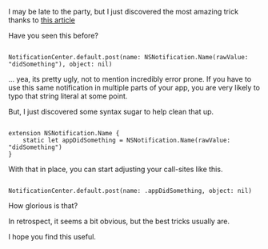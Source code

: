 <!--
Title: Auto-Completion And Organization for NotificationCenter
Date: 2017/01/23
Template: post
Blog: true
-->

I may be late to the party, but I just discovered the most amazing trick thanks to 
[this article][1]

Have you seen this before?

<pre><code class="language-swift">
NotificationCenter.default.post(name: NSNotification.Name(rawValue: "didSomething"), object: nil)
</code></pre>

... yea, its pretty ugly, not to mention incredibly error prone. If you have to use this same
notification in multiple parts of your app, you are very likely to typo that string literal at
some point.

But, I just discovered some syntax sugar to help clean that up.

<pre><code class="language-swift">
extension NSNotification.Name {
    static let appDidSomething = NSNotification.Name(rawValue: "didSomething")
}
</code></pre>

With that in place, you can start adjusting your call-sites like this.

<pre><code class="language-swift">
NotificationCenter.default.post(name: .appDidSomething, object: nil)
</code></pre>

How glorious is that?

In retrospect, it seems a bit obvious, but the best tricks usually are.

I hope you find this useful.

[1]: http://swiftandpainless.com/selector-and-the-responder-chain/